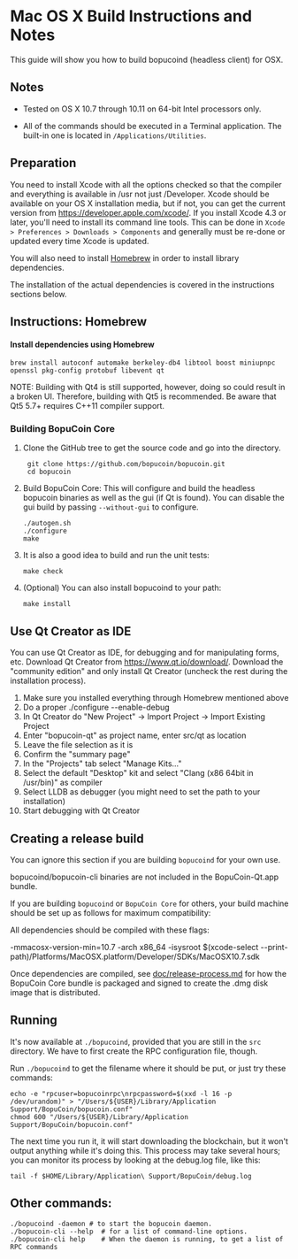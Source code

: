 Mac OS X Build Instructions and Notes
====================================
This guide will show you how to build bopucoind (headless client) for OSX.

Notes
-----

* Tested on OS X 10.7 through 10.11 on 64-bit Intel processors only.

* All of the commands should be executed in a Terminal application. The
built-in one is located in `/Applications/Utilities`.

Preparation
-----------

You need to install Xcode with all the options checked so that the compiler
and everything is available in /usr not just /Developer. Xcode should be
available on your OS X installation media, but if not, you can get the
current version from https://developer.apple.com/xcode/. If you install
Xcode 4.3 or later, you'll need to install its command line tools. This can
be done in `Xcode > Preferences > Downloads > Components` and generally must
be re-done or updated every time Xcode is updated.

You will also need to install [Homebrew](http://brew.sh) in order to install library
dependencies.

The installation of the actual dependencies is covered in the instructions
sections below.

Instructions: Homebrew
----------------------

#### Install dependencies using Homebrew

    brew install autoconf automake berkeley-db4 libtool boost miniupnpc openssl pkg-config protobuf libevent qt

NOTE: Building with Qt4 is still supported, however, doing so could result in a broken UI. Therefore, building with Qt5 is recommended. Be aware that Qt5 5.7+ requires C++11 compiler support.

### Building BopuCoin Core

1. Clone the GitHub tree to get the source code and go into the directory.

        git clone https://github.com/bopucoin/bopucoin.git
        cd bopucoin

2.  Build BopuCoin Core:
    This will configure and build the headless bopucoin binaries as well as the gui (if Qt is found).
    You can disable the gui build by passing `--without-gui` to configure.

        ./autogen.sh
        ./configure
        make

3.  It is also a good idea to build and run the unit tests:

        make check

4.  (Optional) You can also install bopucoind to your path:

        make install

Use Qt Creator as IDE
------------------------
You can use Qt Creator as IDE, for debugging and for manipulating forms, etc.
Download Qt Creator from https://www.qt.io/download/. Download the "community edition" and only install Qt Creator (uncheck the rest during the installation process).

1. Make sure you installed everything through Homebrew mentioned above
2. Do a proper ./configure --enable-debug
3. In Qt Creator do "New Project" -> Import Project -> Import Existing Project
4. Enter "bopucoin-qt" as project name, enter src/qt as location
5. Leave the file selection as it is
6. Confirm the "summary page"
7. In the "Projects" tab select "Manage Kits..."
8. Select the default "Desktop" kit and select "Clang (x86 64bit in /usr/bin)" as compiler
9. Select LLDB as debugger (you might need to set the path to your installation)
10. Start debugging with Qt Creator

Creating a release build
------------------------
You can ignore this section if you are building `bopucoind` for your own use.

bopucoind/bopucoin-cli binaries are not included in the BopuCoin-Qt.app bundle.

If you are building `bopucoind` or `BopuCoin Core` for others, your build machine should be set up
as follows for maximum compatibility:

All dependencies should be compiled with these flags:

 -mmacosx-version-min=10.7
 -arch x86_64
 -isysroot $(xcode-select --print-path)/Platforms/MacOSX.platform/Developer/SDKs/MacOSX10.7.sdk

Once dependencies are compiled, see [doc/release-process.md](release-process.md) for how the BopuCoin Core
bundle is packaged and signed to create the .dmg disk image that is distributed.

Running
-------

It's now available at `./bopucoind`, provided that you are still in the `src`
directory. We have to first create the RPC configuration file, though.

Run `./bopucoind` to get the filename where it should be put, or just try these
commands:

    echo -e "rpcuser=bopucoinrpc\nrpcpassword=$(xxd -l 16 -p /dev/urandom)" > "/Users/${USER}/Library/Application Support/BopuCoin/bopucoin.conf"
    chmod 600 "/Users/${USER}/Library/Application Support/BopuCoin/bopucoin.conf"

The next time you run it, it will start downloading the blockchain, but it won't
output anything while it's doing this. This process may take several hours;
you can monitor its process by looking at the debug.log file, like this:

    tail -f $HOME/Library/Application\ Support/BopuCoin/debug.log

Other commands:
-------

    ./bopucoind -daemon # to start the bopucoin daemon.
    ./bopucoin-cli --help  # for a list of command-line options.
    ./bopucoin-cli help    # When the daemon is running, to get a list of RPC commands
